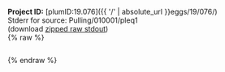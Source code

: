 **Project ID:** [plumID:19.076]({{ '/' | absolute_url }}eggs/19/076/)  
Stderr for source:  Pulling/010001/pleq1   
(download [zipped raw stdout](pleq1.plumed.stdout.txt.zip))  
{% raw %}
<pre>
</pre>
{% endraw %}
